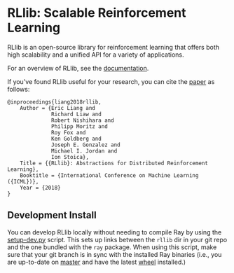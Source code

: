 RLlib: Scalable Reinforcement Learning
======================================

RLlib is an open-source library for reinforcement learning that offers both high scalability and a unified API for a variety of applications.

For an overview of RLlib, see the [documentation](http://ray.readthedocs.io/en/latest/rllib.html).

If you've found RLlib useful for your research, you can cite the [paper](https://arxiv.org/abs/1712.09381) as follows:

```
@inproceedings{liang2018rllib,
    Author = {Eric Liang and
              Richard Liaw and
              Robert Nishihara and
              Philipp Moritz and
              Roy Fox and
              Ken Goldberg and
              Joseph E. Gonzalez and
              Michael I. Jordan and
              Ion Stoica},
    Title = {{RLlib}: Abstractions for Distributed Reinforcement Learning},
    Booktitle = {International Conference on Machine Learning ({ICML})},
    Year = {2018}
}
```

Development Install
-------------------

You can develop RLlib locally without needing to compile Ray by using the [setup-dev.py](https://github.com/ray-project/ray/blob/master/python/ray/setup-dev.py) script. This sets up links between the ``rllib`` dir in your git repo and the one bundled with the ``ray`` package. When using this script, make sure that your git branch is in sync with the installed Ray binaries (i.e., you are up-to-date on [master](https://github.com/ray-project/ray) and have the latest [wheel](https://ray.readthedocs.io/en/latest/installation.html) installed.)
